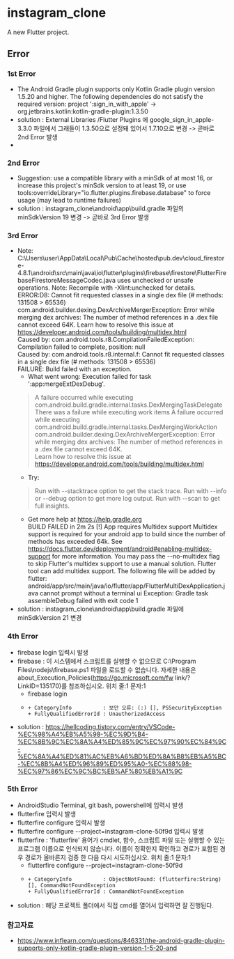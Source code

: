 # instagram_clone

A new Flutter project.

## Error
### 1st Error
- The Android Gradle plugin supports only Kotlin Gradle plugin version 1.5.20 and higher.
  The following dependencies do not satisfy the required version:
  project ':sign_in_with_apple' -> org.jetbrains.kotlin:kotlin-gradle-plugin:1.3.50
- solution : External Libraries /Flutter Plugins 에 google_sign_in_apple-3.3.0 파일에서 그래들이 1.3.50으로 설정돼 있어서 1.7.10으로 변경
-> 곧바로 2nd Error 발생
- 
### 2nd Error
- Suggestion: use a compatible library with a minSdk of at most 16,
  or increase this project's minSdk version to at least 19,
  or use tools:overrideLibrary="io.flutter.plugins.firebase.database" to force usage (may lead to runtime failures)
- solution : instagram_clone\android\app\build.gradle 파일의 minSdkVersion 19 변경
-> 곧바로 3rd Error 발생

### 3rd Error
- Note: C:\Users\user\AppData\Local\Pub\Cache\hosted\pub.dev\cloud_firestore-4.8.1\android\src\main\java\io\flutter\plugins\firebase\firestore\FlutterFirebaseFirestoreMessageCodec.java uses unchecked or unsafe operations.
  Note: Recompile with -Xlint:unchecked for details.
  ERROR:D8: Cannot fit requested classes in a single dex file (# methods: 131508 > 65536)
  com.android.builder.dexing.DexArchiveMergerException: Error while merging dex archives:
  The number of method references in a .dex file cannot exceed 64K.
  Learn how to resolve this issue at https://developer.android.com/tools/building/multidex.html <br>
  Caused by: com.android.tools.r8.CompilationFailedException: Compilation failed to complete, position: null <br>
  Caused by: com.android.tools.r8.internal.f: Cannot fit requested classes in a single dex file (# methods: 131508 > 65536) <br>
  FAILURE: Build failed with an exception. <br>
  * What went wrong:
    Execution failed for task ':app:mergeExtDexDebug'.
  > A failure occurred while executing com.android.build.gradle.internal.tasks.DexMergingTaskDelegate
  > There was a failure while executing work items
  > A failure occurred while executing com.android.build.gradle.internal.tasks.DexMergingWorkAction     
  > com.android.builder.dexing.DexArchiveMergerException: Error while merging dex archives:
  The number of method references in a .dex file cannot exceed 64K.  
  Learn how to resolve this issue at https://developer.android.com/tools/building/multidex.html
  * Try:
  > Run with --stacktrace option to get the stack trace.
  > Run with --info or --debug option to get more log output.
  > Run with --scan to get full insights.
  * Get more help at https://help.gradle.org <br>
  BUILD FAILED in 2m 2s
  [!] App requires Multidex support
  Multidex support is required for your android app to build since the number of methods has exceeded 64k. See https://docs.flutter.dev/deployment/android#enabling-multidex-support for more information. You may pass the --no-multidex flag to skip Flutter's multidex support to use a manual solution.
  Flutter tool can add multidex support. The following file will be added by flutter:
  android/app/src/main/java/io/flutter/app/FlutterMultiDexApplication.java
  cannot prompt without a terminal ui
  Exception: Gradle task assembleDebug failed with exit code 1
- solution : instagram_clone\android\app\build.gradle 파일에 minSdkVersion 21 변경

### 4th Error
- firebase login 입력시 발생
- firebase : 이 시스템에서 스크립트를 실행할 수 없으므로 C:\Program Files\nodejs\firebase.ps1 파일을 로드할 수 없습니다. 자세한 내용은 about_Execution_Policies(https://go.microsoft.com/fw
  link/?LinkID=135170)를 참조하십시오.
  위치 줄:1 문자:1
  + firebase login
  + ~~~~~~~~
    + CategoryInfo          : 보안 오류: (:) [], PSSecurityException
    + FullyQualifiedErrorId : UnauthorizedAccess
- solution : https://hellcoding.tistory.com/entry/VSCode-%EC%98%A4%EB%A5%98-%EC%9D%B4-%EC%8B%9C%EC%8A%A4%ED%85%9C%EC%97%90%EC%84%9C-%EC%8A%A4%ED%81%AC%EB%A6%BD%ED%8A%B8%EB%A5%BC-%EC%8B%A4%ED%96%89%ED%95%A0-%EC%88%98-%EC%97%86%EC%9C%BC%EB%AF%80%EB%A1%9C

### 5th Error
- AndroidStudio Terminal, git bash, powershell에 입력시 발생
- flutterfire 입력시 발생
- flutterfire configure 입력시 발생
- flutterfire configure --project=instagram-clone-50f9d 입력시 발생
- flutterfire : 'flutterfire' 용어가 cmdlet, 함수, 스크립트 파일 또는 실행할 수 있는 프로그램 이름으로 인식되지 않습니다. 이름이 정확한지 확인하고 경로가 포함된 경우 경로가 올바른지 검증
  한 다음 다시 시도하십시오.
  위치 줄:1 문자:1
  + flutterfire configure --project=instagram-clone-50f9d
  + ~~~~~~~~~~~
    + CategoryInfo          : ObjectNotFound: (flutterfire:String) [], CommandNotFoundException
    + FullyQualifiedErrorId : CommandNotFoundException
- solution : 해당 프로젝트 폴더에서 직접 cmd를 열어서 입력하면 잘 진행된다.

### 참고자료
- https://www.inflearn.com/questions/846331/the-android-gradle-plugin-supports-only-kotlin-gradle-plugin-version-1-5-20-and
